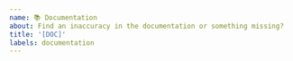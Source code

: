 ```yaml
---
name: 📚 Documentation
about: Find an inaccuracy in the documentation or something missing?
title: '[DOC]'
labels: documentation
---
```


<!---
Thanks for filing an issue! Before you submit, please check the open/closed issues since someone might have asked the same thing before!
-->
